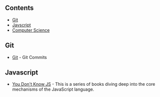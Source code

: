 ## Contents

- [Git](#git)
- [Javscript](#javascript)
- [Computer Science](#computer-science)

## Git

- [Git](https://learngitbranching.js.org/) - Git Commits

## Javascript

- [You Don't Know JS](https://github.com/getify/You-Dont-Know-JS) - This is a series of books diving deep into the core mechanisms of the JavaScript language.

